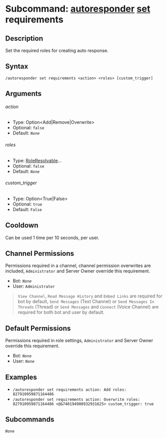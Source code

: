 # Subcommand: [autoresponder](../autoresponder.md) [set](./set.md) requirements

## Description

Set the required roles for creating auto response.

## Syntax

```
/autoresponder set requirements <action> <roles> [custom_trigger]
```

## Arguments

###### action

- Type: Option<Add|Remove|Overwrite>
- Optional: `false`
- Default: *`None`*

###### roles

- Type: [RoleResolvable](/typedefs/RoleResolvable.md)...
- Optional: `false`
- Default: *`None`*

###### custom_trigger

- Type: Option<True|False>
- Optional: `true`
- Default: `False`

## Cooldown

Can be used 1 time per 10 seconds, per user.

## Channel Permissions

Permissions required in a channel, channel permission overwrites are included, `Administrator` and Server Owner override this requirement.

- Bot: *`None`*
- User: `Administrator`

> `View Channel`, `Read Message History` and `Embed Links` are required for bot by default, `Send Messages` (Text Channel) or `Send Messages In Threads` (Thread) or `Send Messages` and `Connect` (Voice Channel) are required for both bot and user by default.

## Default Permissions

Permissions required in role settings, `Administrator` and Server Owner override this requirement.

- Bot: *`None`*
- User: *`None`*

## Examples

- `/autoresponder set requirements action: Add roles: 827910959871164486`
- `/autoresponder set requirements action: Overwrite roles: 827910959871164486 <@&740194908932931625> custom_trigger: true`

## Subcommands

*`None`*
